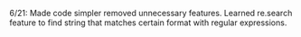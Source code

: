 6/21: Made code simpler removed unnecessary features. Learned re.search feature to find string that matches certain format with regular expressions.
